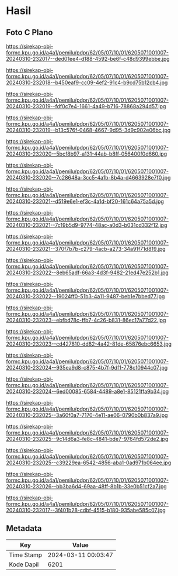 # Hasil

## Foto C Plano

https://sirekap-obj-formc.kpu.go.id/a4a1/pemilu/pdpr/62/05/07/10/01/6205071001007-20240310-232017--ded01ee4-d188-4592-be6f-c48d9399ebbe.jpg

https://sirekap-obj-formc.kpu.go.id/a4a1/pemilu/pdpr/62/05/07/10/01/6205071001007-20240310-232018--b450eaf9-cc09-4ef2-91c4-b9cd75b12cb4.jpg

https://sirekap-obj-formc.kpu.go.id/a4a1/pemilu/pdpr/62/05/07/10/01/6205071001007-20240310-232019--fdf0c7e4-1661-4a49-b716-78868a294d57.jpg

https://sirekap-obj-formc.kpu.go.id/a4a1/pemilu/pdpr/62/05/07/10/01/6205071001007-20240310-232019--b13c576f-0468-4667-9d95-3d9c902e06bc.jpg

https://sirekap-obj-formc.kpu.go.id/a4a1/pemilu/pdpr/62/05/07/10/01/6205071001007-20240310-232020--5bcf8b97-a131-44ab-b8ff-056400f0d660.jpg

https://sirekap-obj-formc.kpu.go.id/a4a1/pemilu/pdpr/62/05/07/10/01/6205071001007-20240310-232020--7c28648a-3cc5-4a1b-8b4a-d4663928e7f0.jpg

https://sirekap-obj-formc.kpu.go.id/a4a1/pemilu/pdpr/62/05/07/10/01/6205071001007-20240310-232021--d519e6e1-ef3c-4a1d-bf20-161c64a75a5d.jpg

https://sirekap-obj-formc.kpu.go.id/a4a1/pemilu/pdpr/62/05/07/10/01/6205071001007-20240310-232021--7c19b5d9-9774-48ac-a0d3-b031cd332f12.jpg

https://sirekap-obj-formc.kpu.go.id/a4a1/pemilu/pdpr/62/05/07/10/01/6205071001007-20240310-232021--370f7b7b-c279-4acb-a273-34a91f71d819.jpg

https://sirekap-obj-formc.kpu.go.id/a4a1/pemilu/pdpr/62/05/07/10/01/6205071001007-20240310-232022--8eb65adf-66a3-4d3f-9482-21ed47e252b1.jpg

https://sirekap-obj-formc.kpu.go.id/a4a1/pemilu/pdpr/62/05/07/10/01/6205071001007-20240310-232022--19024ff0-51b3-4a11-9487-beb1e7bbed77.jpg

https://sirekap-obj-formc.kpu.go.id/a4a1/pemilu/pdpr/62/05/07/10/01/6205071001007-20240310-232023--ebfbd78c-ffb7-4c26-b831-86ec17a77d22.jpg

https://sirekap-obj-formc.kpu.go.id/a4a1/pemilu/pdpr/62/05/07/10/01/6205071001007-20240310-232023--cd427810-dd82-4a42-81de-65876ebc6653.jpg

https://sirekap-obj-formc.kpu.go.id/a4a1/pemilu/pdpr/62/05/07/10/01/6205071001007-20240310-232024--935ea9d8-c875-4b7f-9df1-778cf0944c07.jpg

https://sirekap-obj-formc.kpu.go.id/a4a1/pemilu/pdpr/62/05/07/10/01/6205071001007-20240310-232024--6ed00085-6584-4489-a8e1-85121ffa9b34.jpg

https://sirekap-obj-formc.kpu.go.id/a4a1/pemilu/pdpr/62/05/07/10/01/6205071001007-20240310-232025--3a60f0a7-7170-4e11-ae06-0790b0b837a9.jpg

https://sirekap-obj-formc.kpu.go.id/a4a1/pemilu/pdpr/62/05/07/10/01/6205071001007-20240310-232025--9c14d6a3-fe8c-4841-bde7-9764fd572de2.jpg

https://sirekap-obj-formc.kpu.go.id/a4a1/pemilu/pdpr/62/05/07/10/01/6205071001007-20240310-232025--c39229ea-6542-4856-aba1-0ad971b064ee.jpg

https://sirekap-obj-formc.kpu.go.id/a4a1/pemilu/pdpr/62/05/07/10/01/6205071001007-20240310-232026--bb3ba6d4-69aa-48ff-8b1b-33e0b51cf2a7.jpg

https://sirekap-obj-formc.kpu.go.id/a4a1/pemilu/pdpr/62/05/07/10/01/6205071001007-20240310-232017--3f401b28-cdbf-4515-b180-935abe585c07.jpg


## Metadata

| Key        | Value               |
| ---------- | ------------------- |
| Time Stamp | 2024-03-11 00:03:47 |
| Kode Dapil | 6201                |



